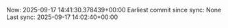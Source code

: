Now: 2025-09-17 14:41:30.378439+00:00 Earliest commit since sync: None Last sync: 2025-09-17 14:02:40+00:00
